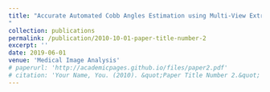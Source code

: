 ```yaml
---
title: "Accurate Automated Cobb Angles Estimation using Multi-View Extrapolation Net
"
collection: publications
permalink: /publication/2010-10-01-paper-title-number-2
excerpt: ''
date: 2019-06-01
venue: 'Medical Image Analysis'
# paperurl: 'http://academicpages.github.io/files/paper2.pdf'
# citation: 'Your Name, You. (2010). &quot;Paper Title Number 2.&quot; <i>Journal 1</i>. 1(2).'
---
```

